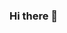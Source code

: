 ### Hi there 👋

<!--
**soumyaa99/soumyaa99** is a ✨ _special_ ✨ repository because its `README.md` (this file) appears on your GitHub profile.

Here are some ideas to get you started:

Hey everyone, this is Soumyaa. 
Though passionate about a lot of things, I despise phone calls a lot 
